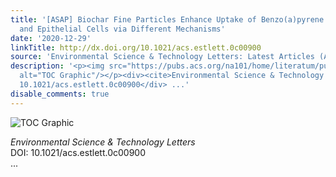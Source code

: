 ```yaml
---
title: '[ASAP] Biochar Fine Particles Enhance Uptake of Benzo(a)pyrene to Macrophages
  and Epithelial Cells via Different Mechanisms'
date: '2020-12-29'
linkTitle: http://dx.doi.org/10.1021/acs.estlett.0c00900
source: 'Environmental Science & Technology Letters: Latest Articles (ACS Publications)'
description: '<p><img src="https://pubs.acs.org/na101/home/literatum/publisher/achs/journals/content/estlcu/0/estlcu.ahead-of-print/acs.estlett.0c00900/20201229/images/medium/ez0c00900_0004.gif"
  alt="TOC Graphic"/></p><div><cite>Environmental Science & Technology Letters</cite></div><div>DOI:
  10.1021/acs.estlett.0c00900</div> ...'
disable_comments: true
---
```

<p><img src="https://pubs.acs.org/na101/home/literatum/publisher/achs/journals/content/estlcu/0/estlcu.ahead-of-print/acs.estlett.0c00900/20201229/images/medium/ez0c00900_0004.gif" alt="TOC Graphic"/></p><div><cite>Environmental Science & Technology Letters</cite></div><div>DOI: 10.1021/acs.estlett.0c00900</div> ...